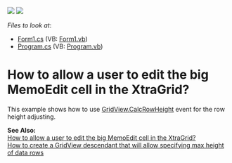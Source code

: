<!-- default badges list -->
[![](https://img.shields.io/badge/Open_in_DevExpress_Support_Center-FF7200?style=flat-square&logo=DevExpress&logoColor=white)](https://supportcenter.devexpress.com/ticket/details/E895)
[![](https://img.shields.io/badge/📖_How_to_use_DevExpress_Examples-e9f6fc?style=flat-square)](https://docs.devexpress.com/GeneralInformation/403183)
<!-- default badges end -->
<!-- default file list -->
*Files to look at*:

* [Form1.cs](./CS/GridView_CalcRowHeight/Form1.cs) (VB: [Form1.vb](./VB/GridView_CalcRowHeight/Form1.vb))
* [Program.cs](./CS/GridView_CalcRowHeight/Program.cs) (VB: [Program.vb](./VB/GridView_CalcRowHeight/Program.vb))
<!-- default file list end -->
# How to allow a user to edit the big MemoEdit cell in the XtraGrid?


<p>This example shows how to use <a href="//">GridView.CalcRowHeight</a> event for the row height adjusting.</p><p><strong>See Also:</strong><br />
<a href="https://www.devexpress.com/Support/Center/p/AK9169">How to allow a user to edit the big MemoEdit cell in the XtraGrid?</a><br />
<a href="https://www.devexpress.com/Support/Center/p/E2001">How to create a GridView descendant that will allow specifying max height of data rows</a></p>

<br/>


